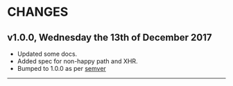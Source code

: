 # CHANGES #

## v1.0.0, Wednesday the 13th of December 2017 ##

* Updated some docs.
* Added spec for non-happy path and XHR.
* Bumped to 1.0.0 as per [semver](https://semver.org/)

----
